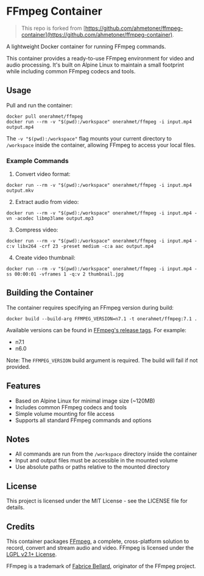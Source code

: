 # FFmpeg Container
> This repo is forked from [https://github.com/ahmetoner/ffmpeg-container](https://github.com/ahmetoner/ffmpeg-container).

A lightweight Docker container for running FFmpeg commands.

This container provides a ready-to-use FFmpeg environment for video and audio processing. It's built on Alpine Linux to maintain a small footprint while including common FFmpeg codecs and tools.

## Usage

Pull and run the container:

```shell
docker pull onerahmet/ffmpeg
docker run --rm -v "$(pwd):/workspace" onerahmet/ffmpeg -i input.mp4 output.mp4
```

The `-v "$(pwd):/workspace"` flag mounts your current directory to `/workspace` inside the container, allowing FFmpeg to access your local files.

### Example Commands

1. Convert video format:

```shell
docker run --rm -v "$(pwd):/workspace" onerahmet/ffmpeg -i input.mp4 output.mkv
```

2. Extract audio from video:

```shell
docker run --rm -v "$(pwd):/workspace" onerahmet/ffmpeg -i input.mp4 -vn -acodec libmp3lame output.mp3
```

3. Compress video:

```shell
docker run --rm -v "$(pwd):/workspace" onerahmet/ffmpeg -i input.mp4 -c:v libx264 -crf 23 -preset medium -c:a aac output.mp4
```

4. Create video thumbnail:

```shell
docker run --rm -v "$(pwd):/workspace" onerahmet/ffmpeg -i input.mp4 -ss 00:00:01 -vframes 1 -q:v 2 thumbnail.jpg
```

## Building the Container

The container requires specifying an FFmpeg version during build:

```shell
docker build --build-arg FFMPEG_VERSION=n7.1 -t onerahmet/ffmpeg:7.1 .
```

Available versions can be found in [FFmpeg's release tags](https://github.com/FFmpeg/FFmpeg/tags). For example:

- n7.1
- n6.0

Note: The `FFMPEG_VERSION` build argument is required. The build will fail if not provided.

## Features

- Based on Alpine Linux for minimal image size (~120MB)
- Includes common FFmpeg codecs and tools
- Simple volume mounting for file access
- Supports all standard FFmpeg commands and options

## Notes

- All commands are run from the `/workspace` directory inside the container
- Input and output files must be accessible in the mounted volume
- Use absolute paths or paths relative to the mounted directory

## License

This project is licensed under the MIT License - see the LICENSE file for details.

## Credits

This container packages [FFmpeg](https://ffmpeg.org/), a complete, cross-platform solution to record, convert and stream audio and video. FFmpeg is licensed under the [LGPL v2.1+ License](https://www.ffmpeg.org/legal.html).

FFmpeg is a trademark of [Fabrice Bellard](http://bellard.org/), originator of the FFmpeg project.
